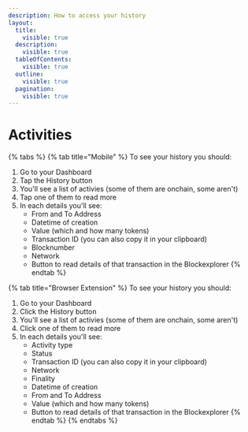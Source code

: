 ```yaml
---
description: How to access your history
layout:
  title:
    visible: true
  description:
    visible: true
  tableOfContents:
    visible: true
  outline:
    visible: true
  pagination:
    visible: true
---
```


# Activities

{% tabs %}
{% tab title="Mobile" %}
To see your history you should:

1. Go to your Dashboard
2. Tap the History button
3. You'll see a list of activies (some of them are onchain, some aren't)
4. Tap one of them to read more
5. In each details you'll see:
   * From and To Address
   * Datetime of creation
   * Value (which and how many tokens)
   * Transaction ID (you can also copy it in your clipboard)
   * Blocknumber
   * Network
   * Button to read details of that transaction in the Blockexplorer
{% endtab %}

{% tab title="Browser Extension" %}
To see your history you should:

1. Go to your Dashboard
2. Click the History button
3. You'll see a list of activies (some of them are onchain, some aren't)
4. Click one of them to read more
5. In each details you'll see:
   * Activity type
   * Status
   * Transaction ID (you can also copy it in your clipboard)
   * Network
   * Finality
   * Datetime of creation
   * From and To Address
   * Value (which and how many tokens)
   * Button to read details of that transaction in the Blockexplorer
{% endtab %}
{% endtabs %}
